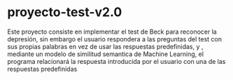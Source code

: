# proyecto-test-v2.0
Este proyecto consiste en implementar el test de Beck para reconocer la depresión, sin embargo el usuario respondera a las preguntas del test con sus propias palabras en vez de usar las respuestas predefinidas, y , mediante un modelo de similitud semantica de Machine Learning, el programa relacionará la respuesta introducida por el usuario con una de las respuestas predefinidas

